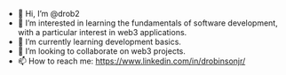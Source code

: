 - 👋 Hi, I’m @drob2
- 👀 I’m interested in learning the fundamentals of software development, with a particular interest in web3 applications.
- 🌱 I’m currently learning development basics.
- 💞️ I’m looking to collaborate on web3 projects.
- 📫 How to reach me: https://www.linkedin.com/in/drobinsonjr/

<!---
drob2/drob2 is a ✨ special ✨ repository because its `README.md` (this file) appears on your GitHub profile.
You can click the Preview link to take a look at your changes.
--->
